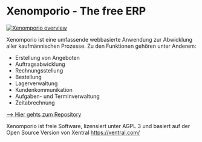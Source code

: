 # Xenomporio - The free ERP

[![Xenomporio overview](https://github.com/xenomporio-org/Xenomporio/blob/master/Xenomporio_free_ERP_based_on_xentral.jpg "Xenomporio")](https://github.com/xenomporio-org/Xenomporio)

Xenomporio ist eine umfassende webbasierte Anwendung zur Abwicklung aller kaufmännischen Prozesse. Zu den Funktionen gehören unter Anderem:

* Erstellung von Angeboten
* Auftragsabwicklung
* Rechnungsstellung
* Bestellung
* Lagerverwaltung
* Kundenkommunikation
* Aufgaben- und Terminverwaltung
* Zeitabrechnung

[--> Hier gehts zum Repository](https://github.com/xenomporio-org/Xenomporio)

Xenomporio ist freie Software, lizensiert unter AGPL 3 und basiert auf der Open Source Version von Xentral https://xentral.com/
